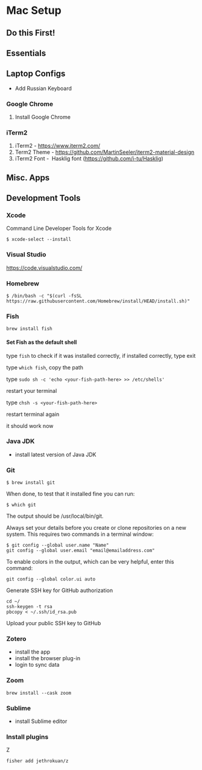 # Mac Setup

## Do this First!


## Essentials

## Laptop Configs
* Add Russian Keyboard
  

### Google Chrome
1. Install Google Chrome

### iTerm2
1. iTerm2 - https://www.iterm2.com/
2. Term2 Theme - https://github.com/MartinSeeler/iterm2-material-design
3. iTerm2 Font -  Hasklig font (https://github.com/i-tu/Hasklig)

## Misc. Apps



## Development Tools

### Xcode
Command Line Developer Tools for Xcode
```Shell Session
$ xcode-select --install
```

### Visual Studio
https://code.visualstudio.com/

### Homebrew

```Shell Session
$ /bin/bash -c "$(curl -fsSL https://raw.githubusercontent.com/Homebrew/install/HEAD/install.sh)"
```

### Fish
```Shell Session
brew install fish
```
#### Set Fish as the default shell 
type ```fish``` to check if it was installed correctly, if installed correctly, type exit

type ```which fish```, copy the path

type ```sudo sh -c 'echo <your-fish-path-here> >> /etc/shells' ```

restart your terminal

type ```chsh -s <your-fish-path-here> ```

restart terminal again

it should work now

### Java JDK
* install latest version of Java JDK

### Git
```Shell Session
$ brew install git
```

When done, to test that it installed fine you can run:
```Shell Session
$ which git
```
The output should be /usr/local/bin/git.

Always set your details before you create or clone repositories on a new system. This requires two commands in a terminal window:
```Shell Session
$ git config --global user.name "Name"                                                                                     
git config --global user.email "email@emailaddress.com"
```
To enable colors in the output, which can be very helpful, enter this command:
```Shell Session
git config --global color.ui auto
```

Generate SSH key for GitHub authorization
```
cd ~/
ssh-keygen -t rsa
pbcopy < ~/.ssh/id_rsa.pub
```
Upload your public SSH key to GitHub

### Zotero
* install the app
* install the browser plug-in
* login to sync data

### Zoom
```Shell Session
brew install --cask zoom
```

### Sublime
* install Sublime editor
  
### Install plugins

Z
```
fisher add jethrokuan/z
```
